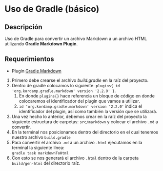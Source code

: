 # Uso de Gradle (básico)

## Descripción
Uso de Gradle para convertir un archivo Markdown a un archivo HTML utilizando **Gradle Markdown Plugin**.

## Requerimientos
- Plugin [Gradle Markdown](https://github.com/kordamp/markdown-gradle-plugin)

1. Primero debe crearse el archivo *build.gradle* en la raíz del proyecto.
2. Dentro de gradle colocamos lo siguiente: 
``plugins{
   id 'org.kordamp.gradle.markdown' version '2.2.0'
   }``.
   1. En donde ``plugins{}`` hace referencia un bloque de código en donde colocaremos el identificador del plugin que 
   vamos a utilizar.
   2. ``id 'org.kordamp.gradle.markdown' version '2.2.0'`` indica el identificador del plugin, así como también la 
   versión que se utilizará.
3. Una vez hecho lo anterior, debemos crear en la raíz del proyecto la siguiente estructura de carpetas: 
   ``src/markdown`` y colocar el archivo ``.md`` a convertir.
4. En la terminal nos posicionamos dentro del directorio en el cual tenemos nuestro archivo ``build.gradle``
5. Para convertir el archivo ``.md`` a un archivo ``.html`` ejecutamos en la terminal la siguiente línea:\
``gradle task markdownToHtml``
6. Con esto se nos generará el archivo ``.html`` dentro de la carpeta ``build/gen-html`` del directorio raíz.
